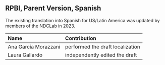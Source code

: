 ## RPBI, Parent Version, Spanish

The existing translation into Spanish for US/Latin America was updated by members of the NDCLab in 2023. 

| Name | Contribution |
| :--  | :--  |
| Ana García Morazzani | performed the draft localization |
| Laura Gallardo | independently edited the draft |